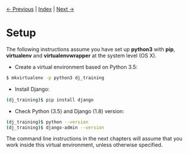 [← Previous](README.md) | [Index](README.md) | [Next →](training/2-Project.md)

# Setup

The following instructions assume you have set up **python3** with **pip**, **virtualenv** and **virtualenvwrapper** at the system level (OS X).

- Create a virtual environment based on Python 3.5:

```bash
$ mkvirtualenv -p python3 dj_training
```  

- Install Django:

```bash
(dj_training)$ pip install django
```  

- Check Python (3.5) and Django (1.8) version:

```bash
(dj_training)$ python --version
(dj_training)$ django-admin --version
```  

The command line instructions in the next chapters will assume that you work inside this virtual environment, unless otherwise specified.